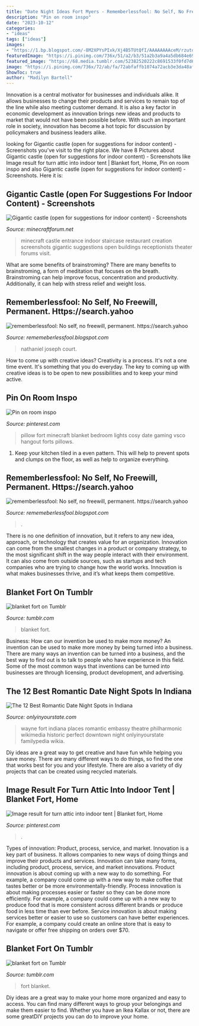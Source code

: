 ```yaml
---
title: "Date Night Ideas Fort Myers - Rememberlessfool: No Self, No Freewill, Permanent. Https://search.yahoo"
description: "Pin on room inspo"
date: "2023-10-12"
categories:
- "ideas"
tags: ["ideas"]
images:
- "https://1.bp.blogspot.com/-8M2XPYsPIxk/Xj4B5TUtQfI/AAAAAAAAceM/rzutdsOGFiQ6UFF2sQyhRgZMXGsxW1QTQCLcBGAsYHQ/s1600/Untitled371.png"
featuredImage: "https://i.pinimg.com/736x/51/a2/b3/51a2b3a9a4a5db684e69d88b9c470f58.jpg"
featured_image: "https://68.media.tumblr.com/52382520222c8691533f0fd7d6d45a64/tumblr_o2meoqWXRE1u2pquno1_500.jpg"
image: "https://i.pinimg.com/736x/72/ab/fa/72abfaffb1074a72acb3e3da48afa611.jpg"
ShowToc: true
author: "Madilyn Bartell"
---
```



Innovation is a central motivator for businesses and individuals alike. It allows businesses to change their products and services to remain top of the line while also meeting customer demand. It is also a key factor in economic development as innovation brings new ideas and products to market that would not have been possible before. With such an important role in society, innovation has become a hot topic for discussion by policymakers and business leaders alike.

	

		
looking for Gigantic castle (open for suggestions for indoor content) - Screenshots you've visit to the right place. We have 8 Pictures about Gigantic castle (open for suggestions for indoor content) - Screenshots like Image result for turn attic into indoor tent | Blanket fort, Home, Pin on room inspo and also Gigantic castle (open for suggestions for indoor content) - Screenshots. Here it is:
		
    
## Gigantic Castle (open For Suggestions For Indoor Content) - Screenshots

<img loading=lazy src="https://i.imgur.com/nYPs3h.jpg" onerror="this.onerror=null;this.src='https://tse4.mm.bing.net/th?id=OIP.sBJLNJ5f8yxwbau3o-lhbgHaEo&amp;pid=15.1';" alt="Gigantic castle (open for suggestions for indoor content) - Screenshots">

_Source: minecraftforum.net_

>minecraft castle entrance indoor staircase restaurant creation screenshots gigantic suggestions open buildings receptionists theater forums visit. 

	

What are some benefits of brainstroming?
There are many benefits to brainstroming, a form of meditation that focuses on the breath. Brainstroming can help improve focus, concentration and productivity. Additionally, it can help with stress relief and weight loss.

    
## Rememberlessfool: No Self, No Freewill, Permanent. Https://search.yahoo

<img loading=lazy src="https://1.bp.blogspot.com/-8M2XPYsPIxk/Xj4B5TUtQfI/AAAAAAAAceM/rzutdsOGFiQ6UFF2sQyhRgZMXGsxW1QTQCLcBGAsYHQ/s1600/Untitled371.png" onerror="this.onerror=null;this.src='https://tse2.mm.bing.net/th?id=OIP.mf2E__IuvNrxjB1Qjx5n-gHaEK&amp;pid=15.1';" alt="rememberlessfool: No self, no freewill, permanent. https://search.yahoo">

_Source: rememeberlessfool.blogspot.com_

>nathaniel joseph court. 

	

How to come up with creative ideas?
Creativity is a process. It's not a one time event. It's something that you do everyday. The key to coming up with creative ideas is to be open to new possibilities and to keep your mind active.

    
## Pin On Room Inspo

<img loading=lazy src="https://i.pinimg.com/736x/51/a2/b3/51a2b3a9a4a5db684e69d88b9c470f58.jpg" onerror="this.onerror=null;this.src='https://tse1.mm.bing.net/th?id=OIP.JK_t0busx8ydJ1E7pUyWhgHaHa&amp;pid=15.1';" alt="Pin on room inspo">

_Source: pinterest.com_

>pillow fort minecraft blanket bedroom lights cosy date gaming vsco hangout forts pillows. 

	

1. Keep your kitchen tiled in a even pattern. This will help to prevent spots and clumps on the floor, as well as help to organize everything.

    
## Rememberlessfool: No Self, No Freewill, Permanent. Https://search.yahoo

<img loading=lazy src="https://1.bp.blogspot.com/-qNvgSStlkbc/YNZaPmjCezI/AAAAAAAAm50/ZPB3N_jhe5oFeJIxVchmZ9y0flFbHl7ngCLcBGAsYHQ/w1200-h630-p-k-no-nu/Untitled.png9.png" onerror="this.onerror=null;this.src='https://tse4.mm.bing.net/th?id=OIP.R5nhYK9yLarblJhwGKG9QAHaD4&amp;pid=15.1';" alt="rememberlessfool: No self, no freewill, permanent. https://search.yahoo">

_Source: rememeberlessfool.blogspot.com_

>. 

	

There is no one definition of innovation, but it refers to any new idea, approach, or technology that creates value for an organization. Innovation can come from the smallest changes in a product or company strategy, to the most significant shift in the way people interact with their environment. It can also come from outside sources, such as startups and tech companies who are trying to change how the world works. Innovation is what makes businesses thrive, and it’s what keeps them competitive.

    
## Blanket Fort On Tumblr

<img loading=lazy src="https://68.media.tumblr.com/af5a480f677403aedd7d79dd0fe5cc62/tumblr_oll36cKhHH1qb8zmto1_500.jpg" onerror="this.onerror=null;this.src='https://tse3.mm.bing.net/th?id=OIP.wt-QATp2NVyIyBKmZbdeDAHaJ8&amp;pid=15.1';" alt="blanket fort on Tumblr">

_Source: tumblr.com_

>blanket fort. 

	

Business: How can our invention be used to make more money?
An invention can be used to make more money by being turned into a business. There are many ways an invention can be turned into a business, and the best way to find out is to talk to people who have experience in this field. Some of the most common ways that inventions can be turned into businesses are through licensing, product development, and advertising.

    
## The 12 Best Romantic Date Night Spots In Indiana

<img loading=lazy src="http://cdn.onlyinyourstate.com/wp-content/uploads/2016/03/The-Fort-Wayne-Philharmonic-fort-wayne-700x467.jpg" onerror="this.onerror=null;this.src='https://tse3.mm.bing.net/th?id=OIP._22i3i_HoBDHQj0DYIva7QHaE8&amp;pid=15.1';" alt="The 12 Best Romantic Date Night Spots in Indiana">

_Source: onlyinyourstate.com_

>wayne fort indiana places romantic embassy theatre philharmonic wikimedia historic perfect downtown night onlyinyourstate familypedia wikia. 

	

Diy ideas are a great way to get creative and have fun while helping you save money. There are many different ways to do things, so find the one that works best for you and your lifestyle. There are also a variety of diy projects that can be created using recycled materials.

    
## Image Result For Turn Attic Into Indoor Tent | Blanket Fort, Home

<img loading=lazy src="https://i.pinimg.com/736x/72/ab/fa/72abfaffb1074a72acb3e3da48afa611.jpg" onerror="this.onerror=null;this.src='https://tse2.mm.bing.net/th?id=OIP.KWsdf_6vt5Zy0uneHsukKQHaFj&amp;pid=15.1';" alt="Image result for turn attic into indoor tent | Blanket fort, Home">

_Source: pinterest.com_

>. 

	

Types of innovation: Product, process, service, and market.
Innovation is a key part of business. It allows companies to new ways of doing things and improve their products and services. Innovation can take many forms, including product, process, service, and market innovations. 
Product innovation is about coming up with a new way to do something. For example, a company could come up with a new way to make coffee that tastes better or be more environmentally-friendly. Process innovation is about making processes easier or faster so they can be done more efficiently. For example, a company could come up with a new way to produce food that is more consistent across different brands or produce food in less time than ever before. Service innovation is about making services better or easier to use so customers can have better experiences. For example, a company could create an online store that is easy to navigate or offer free shipping on orders over $70.

    
## Blanket Fort On Tumblr

<img loading=lazy src="https://68.media.tumblr.com/52382520222c8691533f0fd7d6d45a64/tumblr_o2meoqWXRE1u2pquno1_500.jpg" onerror="this.onerror=null;this.src='https://tse2.mm.bing.net/th?id=OIP.eaqdMZ5XxF9HK8cONQarZgHaJe&amp;pid=15.1';" alt="blanket fort on Tumblr">

_Source: tumblr.com_

>fort blanket. 

	

Diy ideas are a great way to make your home more organized and easy to access. You can find many different ways to group your belongings and make them easier to find. Whether you have an Ikea Kallax or not, there are some greatDIY projects you can do to improve your home.

